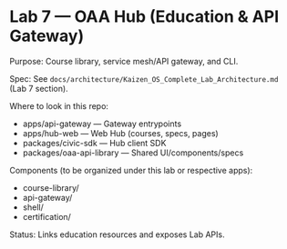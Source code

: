 # Lab 7 — OAA Hub (Education & API Gateway)

Purpose: Course library, service mesh/API gateway, and CLI.

Spec: See `docs/architecture/Kaizen_OS_Complete_Lab_Architecture.md` (Lab 7 section).

Where to look in this repo:
- apps/api-gateway — Gateway entrypoints
- apps/hub-web — Web Hub (courses, specs, pages)
- packages/civic-sdk — Hub client SDK
- packages/oaa-api-library — Shared UI/components/specs

Components (to be organized under this lab or respective apps):
- course-library/
- api-gateway/
- shell/
- certification/

Status: Links education resources and exposes Lab APIs.
